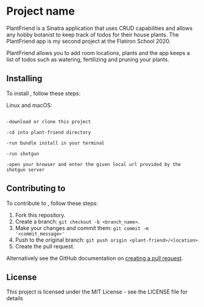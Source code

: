 # Project name


PlantFriend is a Sinatra application that uses CRUD capabilities and allows any hobby botanist to keep track of todos for their house plants. The PlantFriend app is my second project at the Flatiron School 2020. 

PlantFriend allows you to add room locations, plants and the app keeps a list of todos such as watering, fertilizing and pruning your plants. 


## Installing <plant-friend>

To install <plant-friend>, follow these steps:

Linux and macOS:
```

-download or clone this project

-cd into plant-friend directory

-run bundle install in your terminal

-run shotgun

-open your browser and enter the given local url provided by the shotgun server

```
## Contributing to <plant-friend>
<!--- If your README is long or you have some specific process or steps you want contributors to follow, consider creating a separate CONTRIBUTING.md file--->
To contribute to <plant-friend>, follow these steps:

1. Fork this repository.
2. Create a branch: `git checkout -b <branch_name>`.
3. Make your changes and commit them: `git commit -m '<commit_message>'`
4. Push to the original branch: `git push origin <plant-friend>/<location>`
5. Create the pull request.

Alternatively see the GitHub documentation on [creating a pull request](https://help.github.com/en/github/collaborating-with-issues-and-pull-requests/creating-a-pull-request).

## License
<!--- If you're not sure which open license to use see https://choosealicense.com/--->

This project is licensed under the MIT License - see the LICENSE file for details

